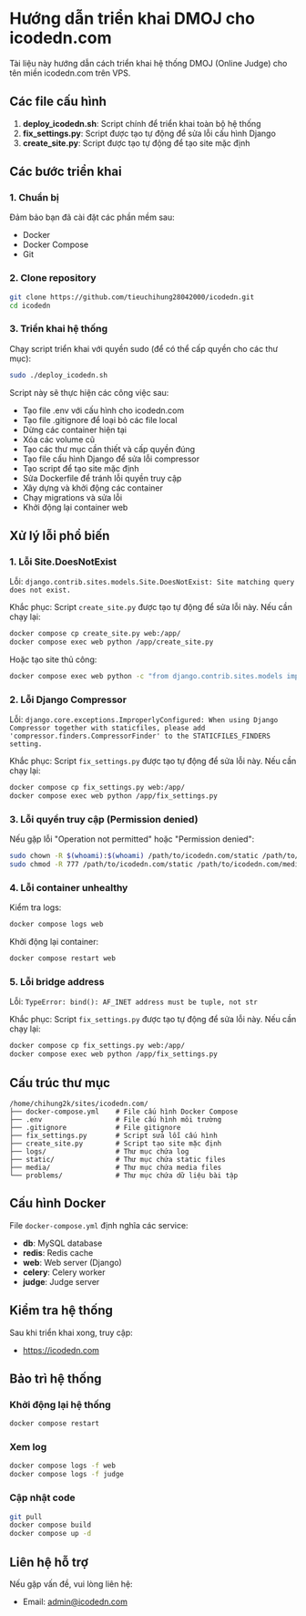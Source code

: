 # Hướng dẫn triển khai DMOJ cho icodedn.com

Tài liệu này hướng dẫn cách triển khai hệ thống DMOJ (Online Judge) cho tên miền icodedn.com trên VPS.

## Các file cấu hình

1. **deploy_icodedn.sh**: Script chính để triển khai toàn bộ hệ thống
2. **fix_settings.py**: Script được tạo tự động để sửa lỗi cấu hình Django
3. **create_site.py**: Script được tạo tự động để tạo site mặc định

## Các bước triển khai

### 1. Chuẩn bị

Đảm bảo bạn đã cài đặt các phần mềm sau:
- Docker
- Docker Compose
- Git

### 2. Clone repository

```bash
git clone https://github.com/tieuchihung28042000/icodedn.git
cd icodedn
```

### 3. Triển khai hệ thống

Chạy script triển khai với quyền sudo (để có thể cấp quyền cho các thư mục):

```bash
sudo ./deploy_icodedn.sh
```

Script này sẽ thực hiện các công việc sau:
- Tạo file .env với cấu hình cho icodedn.com
- Tạo file .gitignore để loại bỏ các file local
- Dừng các container hiện tại
- Xóa các volume cũ
- Tạo các thư mục cần thiết và cấp quyền đúng
- Tạo file cấu hình Django để sửa lỗi compressor
- Tạo script để tạo site mặc định
- Sửa Dockerfile để tránh lỗi quyền truy cập
- Xây dựng và khởi động các container
- Chạy migrations và sửa lỗi
- Khởi động lại container web

## Xử lý lỗi phổ biến

### 1. Lỗi Site.DoesNotExist

Lỗi: `django.contrib.sites.models.Site.DoesNotExist: Site matching query does not exist.`

Khắc phục: Script `create_site.py` được tạo tự động để sửa lỗi này. Nếu cần chạy lại:
```bash
docker compose cp create_site.py web:/app/
docker compose exec web python /app/create_site.py
```

Hoặc tạo site thủ công:
```bash
docker compose exec web python -c "from django.contrib.sites.models import Site; Site.objects.create(id=1, domain='icodedn.com', name='iCodeDN')"
```

### 2. Lỗi Django Compressor

Lỗi: `django.core.exceptions.ImproperlyConfigured: When using Django Compressor together with staticfiles, please add 'compressor.finders.CompressorFinder' to the STATICFILES_FINDERS setting.`

Khắc phục: Script `fix_settings.py` được tạo tự động để sửa lỗi này. Nếu cần chạy lại:
```bash
docker compose cp fix_settings.py web:/app/
docker compose exec web python /app/fix_settings.py
```

### 3. Lỗi quyền truy cập (Permission denied)

Nếu gặp lỗi "Operation not permitted" hoặc "Permission denied":

```bash
sudo chown -R $(whoami):$(whoami) /path/to/icodedn.com/static /path/to/icodedn.com/media
sudo chmod -R 777 /path/to/icodedn.com/static /path/to/icodedn.com/media
```

### 4. Lỗi container unhealthy

Kiểm tra logs:

```bash
docker compose logs web
```

Khởi động lại container:

```bash
docker compose restart web
```

### 5. Lỗi bridge address

Lỗi: `TypeError: bind(): AF_INET address must be tuple, not str`

Khắc phục: Script `fix_settings.py` được tạo tự động để sửa lỗi này. Nếu cần chạy lại:
```bash
docker compose cp fix_settings.py web:/app/
docker compose exec web python /app/fix_settings.py
```

## Cấu trúc thư mục

```
/home/chihung2k/sites/icodedn.com/
├── docker-compose.yml    # File cấu hình Docker Compose
├── .env                  # File cấu hình môi trường
├── .gitignore            # File gitignore
├── fix_settings.py       # Script sửa lỗi cấu hình
├── create_site.py        # Script tạo site mặc định
├── logs/                 # Thư mục chứa log
├── static/               # Thư mục chứa static files
├── media/                # Thư mục chứa media files
└── problems/             # Thư mục chứa dữ liệu bài tập
```

## Cấu hình Docker

File `docker-compose.yml` định nghĩa các service:
- **db**: MySQL database
- **redis**: Redis cache
- **web**: Web server (Django)
- **celery**: Celery worker
- **judge**: Judge server

## Kiểm tra hệ thống

Sau khi triển khai xong, truy cập:
- https://icodedn.com

## Bảo trì hệ thống

### Khởi động lại hệ thống

```bash
docker compose restart
```

### Xem log

```bash
docker compose logs -f web
docker compose logs -f judge
```

### Cập nhật code

```bash
git pull
docker compose build
docker compose up -d
```

## Liên hệ hỗ trợ

Nếu gặp vấn đề, vui lòng liên hệ:
- Email: admin@icodedn.com 